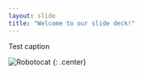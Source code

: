 ```yaml
---
layout: slide
title: "Welcome to our slide deck!"
---
```


Test caption

![Robotocat](https://octodex.github.com/images/Robotocat.png)
{: .center}
